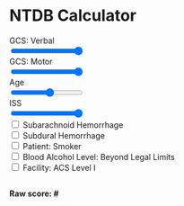 <script src="myscript.js"></script>
<h1> NTDB Calculator </h1>

<form action="" id="calc" onsubmit="return false;" onload="sliderChange()">
	<div class="sliders">
		<div class="slidecontainer">
			<label for="gcsVerb">GCS: Verbal</label><br/>
	  		<input type="range" min="1" max="5" value="5" class="slider" id="gcsVerb" name="gcsVerb" onchange="sliderChange()">
	  		<output id="gcsVerbOutput"></output>
		</div>
		<div class="slidecontainer">
			<label for="gcsMot">GCS: Motor</label><br/>
	  		<input type="range" min="1" max="6" value="6" class="slider" id="gcsMot" name="gcsMot" onchange="sliderChange()"> 
	  		<output id="gcsMotOutput"></output>
		</div>
		<div class="slidecontainer">
			<label for="age">Age</label><br/>
	  		<input type="range" min="1" max="90" value="50" class="slider" id="age" name="age" onchange="sliderChange()"> 
	  		<output id="ageOutput"></output>
		</div>
		<div class="slidecontainer">
			<label for="iss">ISS</label><br/>
	  		<input type="range" min="1" max="75" value="75" class="slider" id="iss" name="iss" onchange="sliderChange()"> 
	  		<output id="issOutput"></output>
		</div>
	</div>

<div class="checkboxes" onload="checkboxChange()">
	<input type="checkbox" id="sahBox" name="sahBox" value="1" onchange="checkboxChange()">
	<label for="sahBox"> Subarachnoid Hemorrhage </label><br>
	<input type="checkbox" id="sdhBox" name="sdhBox" value="1" onchange="checkboxChange()">
	<label for="sdhBox"> Subdural Hemorrhage </label><br>
	<input type="checkbox" id="smokerBox" name="smokerBox" value="1" onchange="checkboxChange()">
	<label for="smokerBox"> Patient: Smoker</label><br>
	<input type="checkbox" id="balBox" name="balBox" value="1" onchange="checkboxChange()">
	<label for="balBox"> Blood Alcohol Level: Beyond Legal Limits </label><br>
	<input type="checkbox" id="acsBox" name="acsBox" value="1" onchange="checkboxChange()">
	<label for="acsBox"> Facility: ACS Level I</label><br>
</div>

<h2 id="RiskGroup"></h2>
<h4>Raw score: <text id="score">#</text> </h4>

</form>


